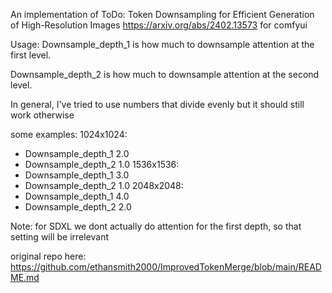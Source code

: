 An implementation of ToDo: Token Downsampling for Efficient Generation of High-Resolution Images https://arxiv.org/abs/2402.13573 for comfyui

Usage:
Downsample_depth_1 is how much to downsample attention at the first level. 

Downsample_depth_2 is how much to downsample attention at the second level. 


In general, I've tried to use numbers that divide evenly but it should still work otherwise

some examples:
1024x1024:
- Downsample_depth_1 2.0
- Downsample_depth_2 1.0
1536x1536:
- Downsample_depth_1 3.0
- Downsample_depth_2 1.0
2048x2048:
- Downsample_depth_1 4.0
- Downsample_depth_2 2.0

Note: for SDXL we dont actually do attention for the first depth, so that setting will be irrelevant


original repo here: https://github.com/ethansmith2000/ImprovedTokenMerge/blob/main/README.md